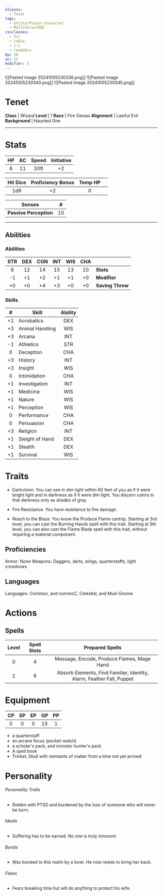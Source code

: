 ```yaml
---
aliases:
  - Tenet
tags:
  - Entity/Player-Character
  - Multiverse/D&D
cssclasses:
  - hcl
  - table
  - t-c
  - readable
hp: 20
ac: 15
modifier: 2
---
```

![[Pasted image 20241005230336.png]]
![[Pasted image 20241005230340.png]]
![[Pasted image 20241005230345.png]]

# Tenet
**Class** |  Wizard
**Level** |  1
**Race** |  Fire Genasi
**Alignment** |  Lawful Evil
**Background** |  Haunted One

---

# Stats
| HP  | AC  | Speed | Initiative |
| :-: | :-: | :---: | :--------: |
|  8  | 11  | 30ft  |     +2     |

| Hit Dice | Proficiency Bonus | Temp HP |     |
| :------: | :---------------: | :-----: | --- |
|   1d6    |        +2         |    0    |     |

| Senses | # |
|---|---|
**Passive Perception** | 10 |

---

## Abilities
### Abilities
| STR | DEX | CON | INT | WIS | CHA |                  |
| :-: | :-: | :-: | :-: | :-: | :-: | ---------------- |
|  8  | 12  | 14  | 15  | 13  | 10  | **Stats**        |
| -1  | +1  | +2  | +1  | +1  | +0  | **Modifier**     |
| +0  | +0  | +4  | +3  | +0  | +0  | **Saving Throw** |

### Skills
|  #  | Skill           | Ability |
| :-: | --------------- | :-----: |
| +1  | Acrobatics      |   DEX   |
| +3  | Animal Handling |   WIS   |
| +3  | Arcana          |   INT   |
| -1  | Athletics       |   STR   |
|  0  | Deception       |   CHA   |
| +3  | History         |   INT   |
| +3  | Insight         |   WIS   |
|  0  | Intimidation    |   CHA   |
| +1  | Investigation   |   INT   |
| +1  | Medicine        |   WIS   |
| +1  | Nature          |   WIS   |
| +1  | Perception      |   WIS   |
|  0  | Performance     |   CHA   |
|  0  | Persuasion      |   CHA   |
| +3  | Religion        |   INT   |
| +1  | Sleight of Hand |   DEX   |
| +1  | Stealth         |   DEX   |
| +1  | Survival        |   WIS   |

# Traits
- Darkvision. You can see in dim light within 60 feet of you as if it were bright light and in darkness as if it were dim light. You discern colors in that darkness only as shades of gray. 

- Fire Resistance. You have resistance to fire damage. 

- Reach to the Blaze. You know the Produce Flame cantrip. Starting at 3rd level, you can cast the Burning Hands spell with this trait. Starting at 5th level, you can also cast the Flame Blade spell with this trait, without requiring a material component.
## Proficiencies
Armor: None Weapons: Daggers, darts, slings, quarterstaffs, light crossbows
## Languages
Languages: Common, and nommoC, Celestial, and Mud-Gnome
# Actions

## Spells
| Level | Spell Slots |                            Prepared Spells                            |
| :---: | :---------: | :-------------------------------------------------------------------: |
|   0   |      4      |              Message, Encode, Produce Flames, Mage Hand               |
|   1   |      6      | Absorb Elements, Find Familiar, Identity, Alarm, Feather Fall, Puppet |

# Equipment
| CP  | SP  | EP  | GP  | PP  |
| :-: | :-: | :-: | :-: | :-: |
|  0  |  0  |  0  | 15  |  1  |

- a quarterstaff 
- an arcane focus (pocket-watch)
- a scholar's pack, and monster hunter's pack 
- A spell book
- Trinket, Skull with remnants of matter from a time not yet arrived

# Personality
###### Personality Traits
- Ridden with PTSD and burdened by the loss of someone who will never be born.

###### Ideals
- Suffering has to be earned. No one is truly innocent.

###### Bonds
- Was bonded to this realm by a lover. He now needs to bring her back.

###### Flaws
- Fears breaking time but will do anything to protect his wife.
